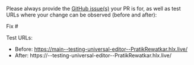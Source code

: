Please always provide the [GitHub issue(s)](../issues) your PR is for, as well as test URLs where your change can be observed (before and after):

Fix #<gh-issue-id>

Test URLs:
- Before: https://main--testing-universal-editor--PratikRewatkar.hlx.live/
- After: https://<branch>--testing-universal-editor--PratikRewatkar.hlx.live/
